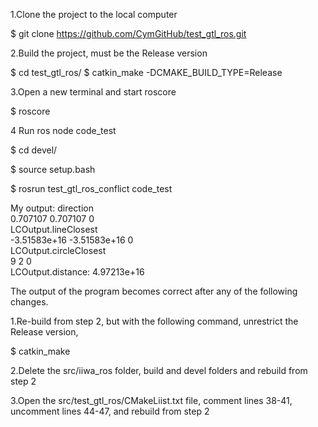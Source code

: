 
1.Clone the project to the local computer

$ git clone https://github.com/CymGitHub/test_gtl_ros.git

2.Build the project, must be the Release version

$ cd test_gtl_ros/
$ catkin_make -DCMAKE_BUILD_TYPE=Release

3.Open a new terminal and start roscore

$ roscore

4 Run ros node code_test

$ cd devel/

$ source setup.bash

$ rosrun test_gtl_ros_conflict code_test


My output:
direction  
0.707107  0.707107  0  
LCOutput.lineClosest  
-3.51583e+16  -3.51583e+16  0  
LCOutput.circleClosest  
9  2  0  
LCOutput.distance:  4.97213e+16

The output of the program becomes correct after any of the following changes.

1.Re-build from step 2, but with the following command, unrestrict the Release version,

$ catkin_make

2.Delete the src/iiwa_ros folder, build and devel folders and rebuild from step 2

3.Open the src/test_gtl_ros/CMakeLiist.txt file, comment lines 38-41, uncomment lines 44-47, and rebuild from step 2
